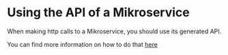 # Using the API of a Mikroservice

When making http calls to a Mikroservice, you should use its generated API. 

You can find more information on how to do that 
[here](/frontend/HowTo#UsinggeneratedAPIanditstypes)
